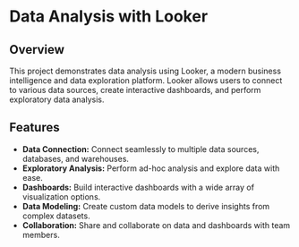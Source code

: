 # Data Analysis with Looker

## Overview

This project demonstrates data analysis using Looker, a modern business intelligence and data exploration platform. Looker allows users to connect to various data sources, create interactive dashboards, and perform exploratory data analysis.

## Features

- **Data Connection:** Connect seamlessly to multiple data sources, databases, and warehouses.
- **Exploratory Analysis:** Perform ad-hoc analysis and explore data with ease.
- **Dashboards:** Build interactive dashboards with a wide array of visualization options.
- **Data Modeling:** Create custom data models to derive insights from complex datasets.
- **Collaboration:** Share and collaborate on data and dashboards with team members.

